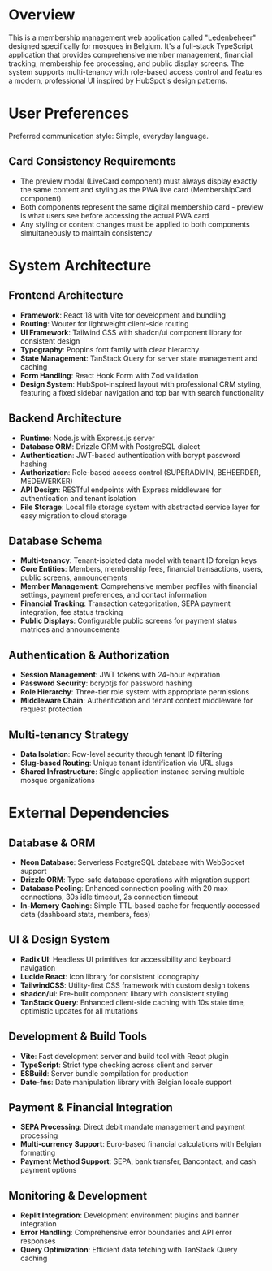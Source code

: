 # Overview

This is a membership management web application called "Ledenbeheer" designed specifically for mosques in Belgium. It's a full-stack TypeScript application that provides comprehensive member management, financial tracking, membership fee processing, and public display screens. The system supports multi-tenancy with role-based access control and features a modern, professional UI inspired by HubSpot's design patterns.

# User Preferences

Preferred communication style: Simple, everyday language.

## Card Consistency Requirements
- The preview modal (LiveCard component) must always display exactly the same content and styling as the PWA live card (MembershipCard component)
- Both components represent the same digital membership card - preview is what users see before accessing the actual PWA card
- Any styling or content changes must be applied to both components simultaneously to maintain consistency

# System Architecture

## Frontend Architecture
- **Framework**: React 18 with Vite for development and bundling
- **Routing**: Wouter for lightweight client-side routing
- **UI Framework**: Tailwind CSS with shadcn/ui component library for consistent design
- **Typography**: Poppins font family with clear hierarchy
- **State Management**: TanStack Query for server state management and caching
- **Form Handling**: React Hook Form with Zod validation
- **Design System**: HubSpot-inspired layout with professional CRM styling, featuring a fixed sidebar navigation and top bar with search functionality

## Backend Architecture
- **Runtime**: Node.js with Express.js server
- **Database ORM**: Drizzle ORM with PostgreSQL dialect
- **Authentication**: JWT-based authentication with bcrypt password hashing
- **Authorization**: Role-based access control (SUPERADMIN, BEHEERDER, MEDEWERKER)
- **API Design**: RESTful endpoints with Express middleware for authentication and tenant isolation
- **File Storage**: Local file storage system with abstracted service layer for easy migration to cloud storage

## Database Schema
- **Multi-tenancy**: Tenant-isolated data model with tenant ID foreign keys
- **Core Entities**: Members, membership fees, financial transactions, users, public screens, announcements
- **Member Management**: Comprehensive member profiles with financial settings, payment preferences, and contact information
- **Financial Tracking**: Transaction categorization, SEPA payment integration, fee status tracking
- **Public Displays**: Configurable public screens for payment status matrices and announcements

## Authentication & Authorization
- **Session Management**: JWT tokens with 24-hour expiration
- **Password Security**: bcryptjs for password hashing
- **Role Hierarchy**: Three-tier role system with appropriate permissions
- **Middleware Chain**: Authentication and tenant context middleware for request protection

## Multi-tenancy Strategy
- **Data Isolation**: Row-level security through tenant ID filtering
- **Slug-based Routing**: Unique tenant identification via URL slugs
- **Shared Infrastructure**: Single application instance serving multiple mosque organizations

# External Dependencies

## Database & ORM
- **Neon Database**: Serverless PostgreSQL database with WebSocket support
- **Drizzle ORM**: Type-safe database operations with migration support
- **Database Pooling**: Enhanced connection pooling with 20 max connections, 30s idle timeout, 2s connection timeout
- **In-Memory Caching**: Simple TTL-based cache for frequently accessed data (dashboard stats, members, fees)

## UI & Design System
- **Radix UI**: Headless UI primitives for accessibility and keyboard navigation
- **Lucide React**: Icon library for consistent iconography
- **TailwindCSS**: Utility-first CSS framework with custom design tokens
- **shadcn/ui**: Pre-built component library with consistent styling
- **TanStack Query**: Enhanced client-side caching with 10s stale time, optimistic updates for all mutations

## Development & Build Tools
- **Vite**: Fast development server and build tool with React plugin
- **TypeScript**: Strict type checking across client and server
- **ESBuild**: Server bundle compilation for production
- **Date-fns**: Date manipulation library with Belgian locale support

## Payment & Financial Integration
- **SEPA Processing**: Direct debit mandate management and payment processing
- **Multi-currency Support**: Euro-based financial calculations with Belgian formatting
- **Payment Method Support**: SEPA, bank transfer, Bancontact, and cash payment options

## Monitoring & Development
- **Replit Integration**: Development environment plugins and banner integration
- **Error Handling**: Comprehensive error boundaries and API error responses
- **Query Optimization**: Efficient data fetching with TanStack Query caching